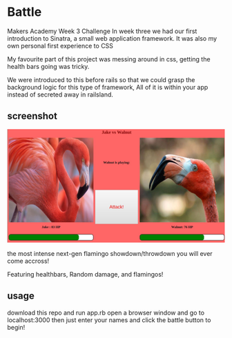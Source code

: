 # Battle
Makers Academy Week 3 Challenge
In week three we had our first introduction to Sinatra, a small web application framework. It was also my own personal first experience to CSS

My favourite part of this project was messing around in css, getting the health bars going was tricky.

We were introduced to this before rails so that we could grasp the background logic for this type of framework, All of it is within your app instead of secreted away in railsland.

## screenshot
![loading](https://github.com/JamesTurnerGit/battle/blob/day-4/intense.JPG?raw=true)

the most intense next-gen flamingo showdown/throwdown you will ever come accross!

Featuring healthbars, Random damage, and flamingos!

## usage
download this repo and run app.rb
open a browser window and go to localhost:3000
then just enter your names and click the battle button to begin!
